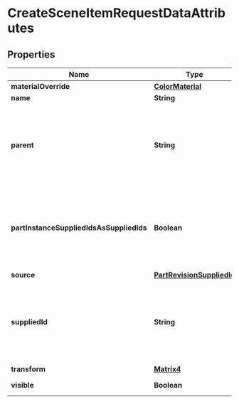 

# CreateSceneItemRequestDataAttributes


## Properties

Name | Type | Description | Notes
------------ | ------------- | ------------- | -------------
**materialOverride** | [**ColorMaterial**](ColorMaterial.md) |  |  [optional]
**name** | **String** |  |  [optional]
**parent** | **String** | ID provided for correlation. For example, an existing ID from a PLM system. |  [optional]
**partInstanceSuppliedIdsAsSuppliedIds** | **Boolean** | Whether or not to use part instance supplied IDs as scene item supplied IDs. |  [optional]
**source** | [**PartRevisionSuppliedId**](PartRevisionSuppliedId.md) |  |  [optional]
**suppliedId** | **String** | ID provided for correlation. For example, an existing ID from a PLM system. |  [optional]
**transform** | [**Matrix4**](Matrix4.md) |  |  [optional]
**visible** | **Boolean** | Item visibility. |  [optional]



